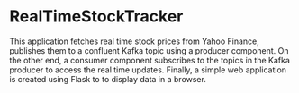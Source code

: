 # RealTimeStockTracker
This application fetches real time stock prices from Yahoo Finance, publishes them to a confluent Kafka topic using a producer component. On the other end, a consumer component subscribes to the topics in the Kafka producer to access the real time updates. Finally, a simple web application is created using Flask to to display data in a browser. 
